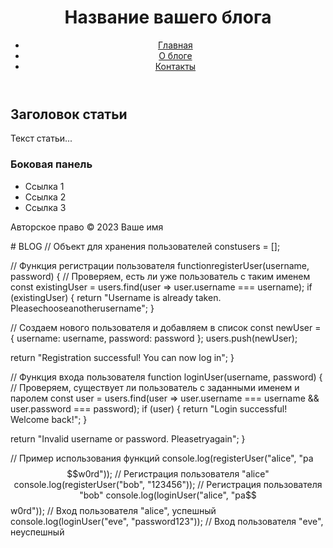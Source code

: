 <!DOCTYPE html>
<html lang="ru">
<head>
<meta charset="UTF-8">
<meta name="viewport" content="width=device-width, initial-scale=1.0">
<title>Название вашего блога</title>
<link rel="stylesheet" href="styles.css">
</head>
<body>
<header>
<h1>Название вашего блога</h1>
<nav>
<ul>
<li><a href="#">Главная</a></li>
<li><a href="#">О блоге</a></li>
<li><a href="#">Контакты</a></li>
</ul>
</nav>
</header>
<main>
<article>
<h2>Заголовок статьи</h2>
<p>Текст статьи...</p>
<!-- Дополнительный контент -->
</article>

<aside>
<h3>Боковая панель</h3>
<ul>
<li>Ссылка 1</li>
<li>Ссылка 2</li>
<li>Ссылка 3</li>
</ul>
</aside>
</main>

<footer>
<p>Авторское право &copy; 2023 Ваше имя</p>
</footer>
</body>
</html>
# BLOG
// Объект для хранения пользователей
constusers = [];

// Функция регистрации пользователя
functionregisterUser(username, password) {
  // Проверяем, есть ли уже пользователь с таким именем
const existingUser = users.find(user => user.username === username);
  if (existingUser) {
    return "Username is already taken. Pleasechooseanotherusername";
  }

  // Создаем нового пользователя и добавляем в список
const newUser = {
    username: username,
    password: password
};
  users.push(newUser);

  return "Registration successful! You can now log in";
}

// Функция входа пользователя
function loginUser(username, password) {
// Проверяем, существует ли пользователь с заданными именем и паролем
const user = users.find(user => user.username === username && user.password === password);
  if (user) {
    return "Login successful! Welcome back!";
  }

  return "Invalid username or password. Pleasetryagain";
}

// Пример использования функций
console.log(registerUser("alice", "pa$$w0rd")); // Регистрация пользователя "alice"
console.log(registerUser("bob", "123456")); // Регистрация пользователя "bob"
console.log(loginUser("alice", "pa$$w0rd")); // Вход пользователя "alice", успешный
console.log(loginUser("eve", "password123")); // Вход пользователя "eve", неуспешный
